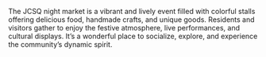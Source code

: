 The JCSQ night market is a vibrant and lively event filled with colorful stalls offering delicious food, handmade crafts, and unique goods. Residents and visitors gather to enjoy the festive atmosphere, live performances, and cultural displays. It’s a wonderful place to socialize, explore, and experience the community’s dynamic spirit.